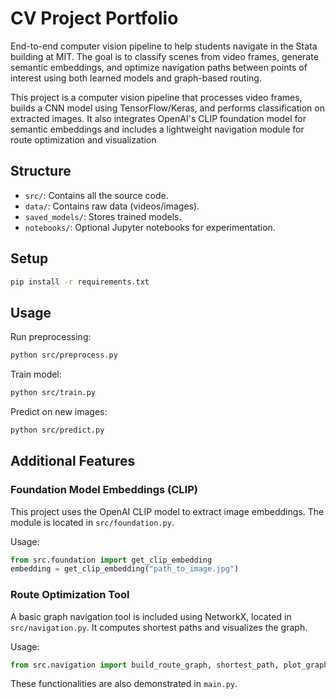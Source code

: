 # CV Project Portfolio

End-to-end computer vision pipeline to help students navigate in the Stata building at MIT.
The goal is to classify scenes from video frames, generate semantic embeddings, and optimize navigation paths between points of interest using both learned models and graph-based routing.

This project is a computer vision pipeline that processes video frames, builds a CNN model using TensorFlow/Keras, and performs classification on extracted images. It also integrates OpenAI's CLIP foundation model for semantic embeddings and includes a lightweight navigation module for route optimization and visualization

## Structure

- `src/`: Contains all the source code.
- `data/`: Contains raw data (videos/images).
- `saved_models/`: Stores trained models.
- `notebooks/`: Optional Jupyter notebooks for experimentation.

## Setup

```bash
pip install -r requirements.txt
```

## Usage

Run preprocessing:
```bash
python src/preprocess.py
```

Train model:
```bash
python src/train.py
```

Predict on new images:
```bash
python src/predict.py
```


## Additional Features

### Foundation Model Embeddings (CLIP)
This project uses the OpenAI CLIP model to extract image embeddings. The module is located in `src/foundation.py`.

Usage:
```python
from src.foundation import get_clip_embedding
embedding = get_clip_embedding("path_to_image.jpg")
```

### Route Optimization Tool
A basic graph navigation tool is included using NetworkX, located in `src/navigation.py`. It computes shortest paths and visualizes the graph.

Usage:
```python
from src.navigation import build_route_graph, shortest_path, plot_graph
```

These functionalities are also demonstrated in `main.py`.

